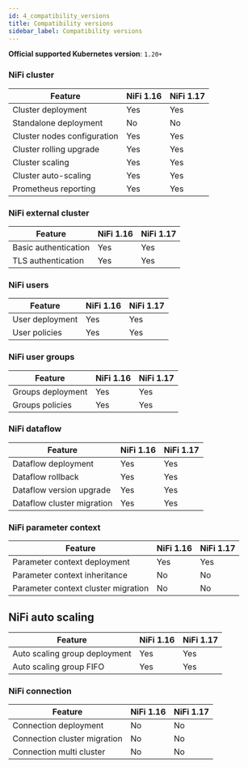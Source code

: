 ```yaml
---
id: 4_compatibility_versions
title: Compatibility versions
sidebar_label: Compatibility versions
---
```


**Official supported Kubernetes version**: `1.20+`


### NiFi cluster

| Feature                    | NiFi 1.16 | NiFi 1.17 |
|----------------------------|---------|-----------|
| Cluster deployment         | Yes     | Yes       |
| Standalone deployment      | No      | No        |
| Cluster nodes configuration | Yes     | Yes       |
| Cluster rolling upgrade    | Yes     | Yes       |
| Cluster scaling            | Yes     | Yes       |
| Cluster auto-scaling       | Yes     | Yes       |
| Prometheus reporting       | Yes     | Yes       |

### NiFi external cluster

| Feature                 | NiFi 1.16 | NiFi 1.17 |
|-------------------------|-----------|-----------|
| Basic authentication    | Yes       | Yes       |
| TLS authentication      | Yes       | Yes       |

### NiFi users

| Feature         | NiFi 1.16 | NiFi 1.17 |
|-----------------|-----------|-----------|
| User deployment | Yes       | Yes       |
| User policies   | Yes       | Yes       |

### NiFi user groups

| Feature           | NiFi 1.16 | NiFi 1.17 |
|-------------------|-----------|-----------|
| Groups deployment | Yes       | Yes       |
| Groups policies   | Yes       | Yes       |

### NiFi dataflow

| Feature                   | NiFi 1.16 | NiFi 1.17 |
|---------------------------|-----------|-----------|
| Dataflow deployment        | Yes       | Yes       |
| Dataflow rollback          | Yes       | Yes       |
| Dataflow version upgrade   | Yes       | Yes       |
| Dataflow cluster migration | Yes       | Yes       |

### NiFi parameter context

| Feature                             | NiFi 1.16 | NiFi 1.17 |
|-------------------------------------|-----------|-----------|
| Parameter context deployment        | Yes       | Yes       |
| Parameter context inheritance       | No        | No        |
| Parameter context cluster migration | No        | No        |

## NiFi auto scaling

| Feature                       | NiFi 1.16 | NiFi 1.17 |
|-------------------------------|-----------|-----------|
| Auto scaling group deployment | Yes       | Yes       |
| Auto scaling group FIFO       | Yes       | Yes       |

### NiFi connection

| Feature                      | NiFi 1.16 | NiFi 1.17 |
|------------------------------|-----------|-----------|
| Connection deployment        | No        | No        |
| Connection cluster migration | No        | No        |
| Connection multi cluster     | No        | No        |